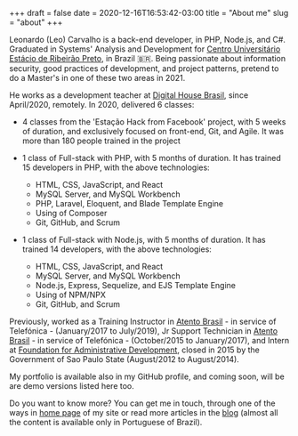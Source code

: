 +++
draft = false
date = 2020-12-16T16:53:42-03:00
title = "About me"
slug = "about"
+++

Leonardo (Leo) Carvalho is a back-end developer, in PHP, Node.js, and C#. Graduated in Systems' Analysis and Development for [Centro Universitário Estácio de Ribeirão Preto](https://estacio.br/), in Brazil 🇧🇷. Being passionate about information security, good practices of development, and project patterns, pretend to do a Master's in one of these two areas in 2021.

He works as a development teacher at [Digital House Brasil](https://www.digitalhouse.com/br), since April/2020, remotely. In 2020, delivered 6 classes:

* 4 classes from the 'Estação Hack from Facebook' project, with 5 weeks of duration, and exclusively focused on front-end, Git, and Agile. It was more than 180 people trained in the project

* 1 class of Full-stack with PHP, with 5 months of duration. It has trained 15 developers in PHP, with the above technologies:
  * HTML, CSS, JavaScript, and React
  * MySQL Server, and MySQL Workbench
  * PHP, Laravel, Eloquent, and Blade Template Engine
  * Using of Composer
  * Git, GitHub, and Scrum

* 1 class of Full-stack with Node.js, with 5 months of duration. It has trained 14 developers, with the above technologies:
  * HTML, CSS, JavaScript, and React
  * MySQL Server, and MySQL Workbench
  * Node.js, Express, Sequelize, and EJS Template Engine
  * Using of NPM/NPX
  * Git, GitHub, and Scrum

Previously, worked as a Training Instructor in [Atento Brasil](http://atento.com/pt/) - in service of Telefónica - (January/2017 to July/2019), Jr Support Technician in [Atento Brasil](http://atento.com/pt/) - in service of Telefónica - (October/2015 to January/2017), and Intern at [Foundation for Administrative Development](https://pt.wikipedia.org/wiki/Funda%C3%A7%C3%A3o_do_Desenvolvimento_Administrativo), closed in 2015 by the Government of Sao Paulo State (August/2012 to August/2014).

My portfolio is available also in my GitHub profile, and coming soon, will be are demo versions listed here too.

Do you want to know more? You can get me in touch, through one of the ways in [home page](/en/) of my site or read more articles in the [blog](/posts) (almost all the content is available only in Portuguese of Brazil).
